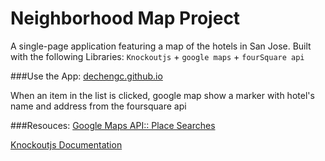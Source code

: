 # Neighborhood Map Project
A single-page application featuring a map of the hotels in San Jose. Built with the following Libraries:  `Knockoutjs` + `google maps` + `fourSquare api`

###Use the App:
[dechengc.github.io](dechengc.github.io/neighborhood-map-project)

When an item in the list is clicked, google map show a marker with hotel's name and address from the foursquare api

###Resouces:
[Google Maps API:: Place Searches](https://developers.google.com/maps/documentation/javascript/examples/place-search)

[Knockoutjs Documentation](http://knockoutjs.com/documentation/introduction.html)
